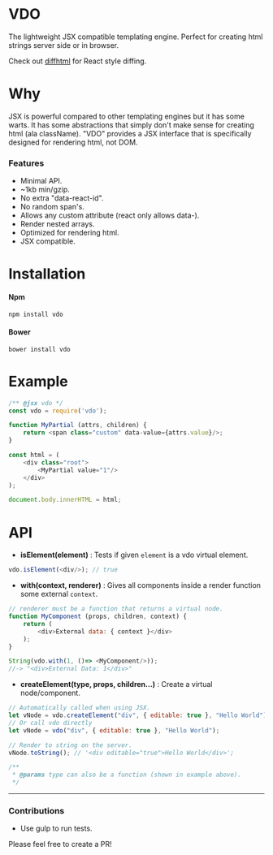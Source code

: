 # VDO

The lightweight JSX compatible templating engine.
Perfect for creating html strings server side or in browser.

Check out [diffhtml](https://github.com/tbranyen/diffhtml) for React style diffing.

# Why
JSX is powerful compared to other templating engines but it has some warts.
It has some abstractions that simply don't make sense for creating html (ala className).
"VDO" provides a JSX interface that is specifically designed for rendering html, not DOM.

### Features
* Minimal API.
* ~1kb min/gzip.
* No extra "data-react-id".
* No random span's.
* Allows any custom attribute (react only allows data-).
* Render nested arrays.
* Optimized for rendering html.
* JSX compatible.

# Installation

#### Npm
```console
npm install vdo
```

#### Bower
```console
bower install vdo
```

# Example

```javascript
/** @jsx vdo */
const vdo = require('vdo');

function MyPartial (attrs, children) {
    return <span class="custom" data-value={attrs.value}/>;
}

const html = (
    <div class="root">
        <MyPartial value="1"/>
    </div>
);

document.body.innerHTML = html;

```

# API
+ **isElement(element)** : Tests if given `element` is a vdo virtual element.


```javascript
vdo.isElement(<div/>); // true
```

+ **with(context, renderer)** : Gives all components inside a render function some external `context`.


```javascript
// renderer must be a function that returns a virtual node.
function MyComponent (props, children, context) {
    return (
        <div>External data: { context }</div>
    );
}

String(vdo.with(1, ()=> <MyComponent/>));
//-> "<div>External Data: 1</div>"
```

+ **createElement(type, props, children...)** : Create a virtual node/component.

```javascript
// Automatically called when using JSX.
let vNode = vdo.createElement("div", { editable: true }, "Hello World");
// Or call vdo directly
let vNode = vdo("div", { editable: true }, "Hello World");

// Render to string on the server.
vNode.toString(); // '<div editable="true">Hello World</div>';

/**
 * @params type can also be a function (shown in example above).
 */
```

---

### Contributions

* Use gulp to run tests.

Please feel free to create a PR!
